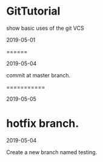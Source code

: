 # GitTutorial
show basic uses of the git VCS

2019-05-01

======

2019-05-04

commit at master branch.

===========

2019-05-05

hotfix branch.
=======
2019-05-04

Create a new branch named testing.